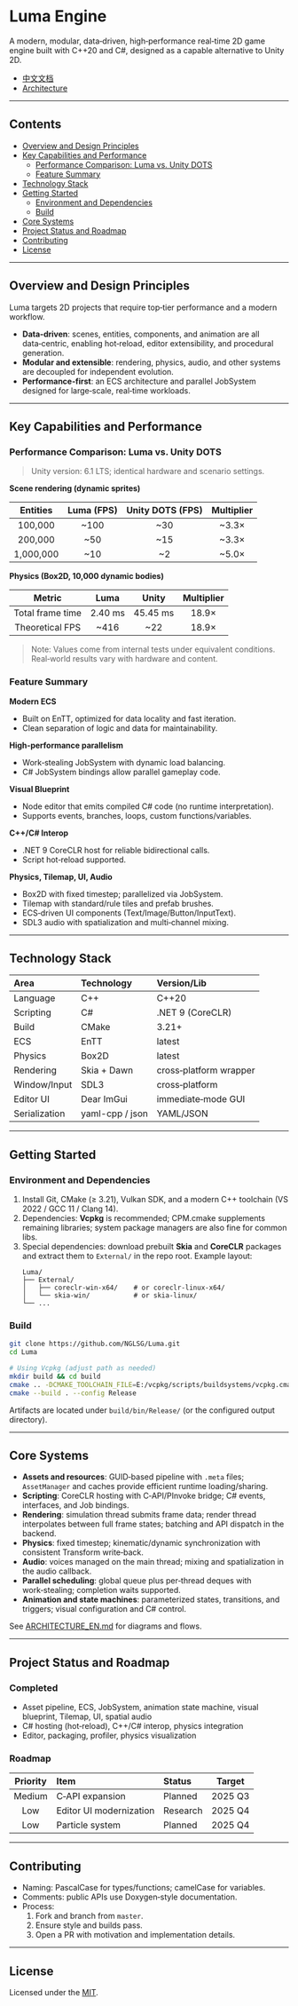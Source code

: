 # Luma Engine

A modern, modular, data‑driven, high‑performance real‑time 2D game engine built with C++20 and C#, designed as a capable alternative to Unity 2D.

- [中文文档](README.md)
- [Architecture](ARCHITECTURE_EN.md)

---

## Contents

- [Overview and Design Principles](#overview-and-design-principles)
- [Key Capabilities and Performance](#key-capabilities-and-performance)
  - [Performance Comparison: Luma vs. Unity DOTS](#performance-comparison-luma-vs-unity-dots)
  - [Feature Summary](#feature-summary)
- [Technology Stack](#technology-stack)
- [Getting Started](#getting-started)
  - [Environment and Dependencies](#environment-and-dependencies)
  - [Build](#build)
- [Core Systems](#core-systems)
- [Project Status and Roadmap](#project-status-and-roadmap)
- [Contributing](#contributing)
- [License](#license)

---

## Overview and Design Principles

Luma targets 2D projects that require top‑tier performance and a modern workflow.

- **Data‑driven**: scenes, entities, components, and animation are all data‑centric, enabling hot‑reload, editor extensibility, and procedural generation.
- **Modular and extensible**: rendering, physics, audio, and other systems are decoupled for independent evolution.
- **Performance‑first**: an ECS architecture and parallel JobSystem designed for large‑scale, real‑time workloads.

---

## Key Capabilities and Performance

### Performance Comparison: Luma vs. Unity DOTS

> Unity version: 6.1 LTS; identical hardware and scenario settings.

**Scene rendering (dynamic sprites)**

| Entities | Luma (FPS) | Unity DOTS (FPS) | Multiplier |
|:--:|:--:|:--:|:--:|
| 100,000 | ~100 | ~30 | ~3.3× |
| 200,000 | ~50 | ~15 | ~3.3× |
| 1,000,000 | ~10 | ~2 | ~5.0× |

**Physics (Box2D, 10,000 dynamic bodies)**

| Metric | Luma | Unity | Multiplier |
|:--:|:--:|:--:|:--:|
| Total frame time | 2.40 ms | 45.45 ms | 18.9× |
| Theoretical FPS | ~416 | ~22 | 18.9× |

> Note: Values come from internal tests under equivalent conditions. Real‑world results vary with hardware and content.

### Feature Summary

**Modern ECS**  
- Built on EnTT, optimized for data locality and fast iteration.  
- Clean separation of logic and data for maintainability.

**High‑performance parallelism**  
- Work‑stealing JobSystem with dynamic load balancing.  
- C# JobSystem bindings allow parallel gameplay code.

**Visual Blueprint**  
- Node editor that emits compiled C# code (no runtime interpretation).  
- Supports events, branches, loops, custom functions/variables.

**C++/C# Interop**  
- .NET 9 CoreCLR host for reliable bidirectional calls.  
- Script hot‑reload supported.

**Physics, Tilemap, UI, Audio**  
- Box2D with fixed timestep; parallelized via JobSystem.  
- Tilemap with standard/rule tiles and prefab brushes.  
- ECS‑driven UI components (Text/Image/Button/InputText).  
- SDL3 audio with spatialization and multi‑channel mixing.

---

## Technology Stack

| Area | Technology | Version/Lib |
|:--|:--|:--|
| Language | C++ | C++20 |
| Scripting | C# | .NET 9 (CoreCLR) |
| Build | CMake | 3.21+ |
| ECS | EnTT | latest |
| Physics | Box2D | latest |
| Rendering | Skia + Dawn | cross‑platform wrapper |
| Window/Input | SDL3 | cross‑platform |
| Editor UI | Dear ImGui | immediate‑mode GUI |
| Serialization | yaml-cpp / json | YAML/JSON |

---

## Getting Started

### Environment and Dependencies

1. Install Git, CMake (≥ 3.21), Vulkan SDK, and a modern C++ toolchain (VS 2022 / GCC 11 / Clang 14).  
2. Dependencies: **Vcpkg** is recommended; CPM.cmake supplements remaining libraries; system package managers are also fine for common libs.  
3. Special dependencies: download prebuilt **Skia** and **CoreCLR** packages and extract them to `External/` in the repo root. Example layout:
   ```
   Luma/
   ├── External/
   │   ├── coreclr-win-x64/    # or coreclr-linux-x64/
   │   └── skia-win/           # or skia-linux/
   └── ...
   ```

### Build

```bash
git clone https://github.com/NGLSG/Luma.git
cd Luma

# Using Vcpkg (adjust path as needed)
mkdir build && cd build
cmake .. -DCMAKE_TOOLCHAIN_FILE=E:/vcpkg/scripts/buildsystems/vcpkg.cmake
cmake --build . --config Release
```

Artifacts are located under `build/bin/Release/` (or the configured output directory).

---

## Core Systems

- **Assets and resources**: GUID‑based pipeline with `.meta` files; `AssetManager` and caches provide efficient runtime loading/sharing.  
- **Scripting**: CoreCLR hosting with C‑API/PInvoke bridge; C# events, interfaces, and Job bindings.  
- **Rendering**: simulation thread submits frame data; render thread interpolates between full frame states; batching and API dispatch in the backend.  
- **Physics**: fixed timestep; kinematic/dynamic synchronization with consistent Transform write‑back.  
- **Audio**: voices managed on the main thread; mixing and spatialization in the audio callback.  
- **Parallel scheduling**: global queue plus per‑thread deques with work‑stealing; completion waits supported.  
- **Animation and state machines**: parameterized states, transitions, and triggers; visual configuration and C# control.

See [ARCHITECTURE_EN.md](ARCHITECTURE_EN.md) for diagrams and flows.

---

## Project Status and Roadmap

### Completed
- Asset pipeline, ECS, JobSystem, animation state machine, visual blueprint, Tilemap, UI, spatial audio  
- C# hosting (hot‑reload), C++/C# interop, physics integration  
- Editor, packaging, profiler, physics visualization

### Roadmap

| Priority | Item | Status | Target |
|:--:|:--|:--|:--:|
| Medium | C‑API expansion | Planned | 2025 Q3 |
| Low | Editor UI modernization | Research | 2025 Q4 |
| Low | Particle system | Planned | 2025 Q4 |

---

## Contributing

- Naming: PascalCase for types/functions; camelCase for variables.  
- Comments: public APIs use Doxygen‑style documentation.  
- Process:
  1. Fork and branch from `master`.  
  2. Ensure style and builds pass.  
  3. Open a PR with motivation and implementation details.

---

## License

Licensed under the [MIT](LICENSE).
